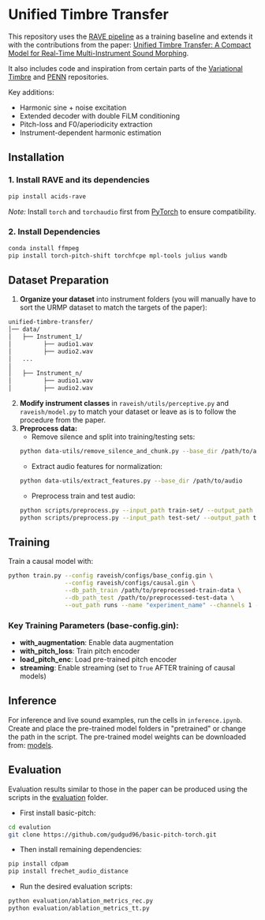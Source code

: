 # Unified Timbre Transfer

This repository uses the [RAVE pipeline](https://github.com/acids-ircam/RAVE) as a training baseline and extends it with the contributions from the paper: [Unified Timbre Transfer: A Compact Model for Real-Time Multi-Instrument Sound Morphing]().

It also includes code and inspiration from certain parts of the [Variational Timbre](https://github.com/acids-ircam/variational-timbre) and [PENN](https://github.com/interactiveaudiolab/penn/tree/master) repositories.

Key additions:

- Harmonic sine + noise excitation
- Extended decoder with double FiLM conditioning
- Pitch-loss and F0/aperiodicity extraction
- Instrument-dependent harmonic estimation

## Installation

### 1. Install RAVE and its dependencies

```bash
pip install acids-rave
```

*Note:* Install `torch` and `torchaudio` first from [PyTorch](http://www.pytorch.org) to ensure compatibility.

### 2. Install Dependencies

```bash
conda install ffmpeg
pip install torch-pitch-shift torchfcpe mpl-tools julius wandb
```

## Dataset Preparation

1. **Organize your dataset** into instrument folders (you will manually have to sort the URMP dataset to match the targets of the paper):

```bash
unified-timbre-transfer/
│── data/
│   ├── Instrument_1/
│         ├── audio1.wav
│         ├── audio2.wav
│   ...
│
│   ├── Instrument_n/
│         ├── audio1.wav
│         ├── audio2.wav
```

2. **Modify instrument classes** in `raveish/utils/perceptive.py` and `raveish/model.py` to match your dataset or leave as is to follow the procedure from the paper.
3. **Preprocess data:**
   - Remove silence and split into training/testing sets:
   ```bash
   python data-utils/remove_silence_and_chunk.py --base_dir /path/to/audio --num_samples X
   ```
   - Extract audio features for normalization:
   ```bash
   python data-utils/extract_features.py --base_dir /path/to/audio
   ```
   - Preprocess train and test audio:
   ```bash
   python scripts/preprocess.py --input_path train-set/ --output_path train-data/ --channels 1 --lazy
   python scripts/preprocess.py --input_path test-set/ --output_path test-data/ --channels 1 --lazy
   ```

## Training

Train a causal model with:

```bash
python train.py --config raveish/configs/base_config.gin \
                --config raveish/configs/causal.gin \
                --db_path_train /path/to/preprocessed-train-data \
                --db_path_test /path/to/preprocessed-test-data \
                --out_path runs --name "experiment_name" --channels 1 --gpu 0
```

### Key Training Parameters (base-config.gin):

- **with_augmentation**: Enable data augmentation
- **with_pitch_loss**: Train pitch encoder
- **load_pitch_enc**: Load pre-trained pitch encoder
- **streaming**: Enable streaming (set to `True` AFTER training of causal models)

## Inference

For inference and live sound examples, run the cells in `inference.ipynb`. Create and place the pre-trained model folders in "pretrained" or change the path in the script. The pre-trained model weights can be downloaded from: [models](https://drive.google.com/drive/folders/1-JXWJCOnS6bK5ZgBjA6LIErZ8tqMwYjo?usp=drive_link).

## Evaluation

Evaluation results similar to those in the paper can be produced using the scripts in the [evaluation](evaluation/) folder.

- First install basic-pitch:
```bash
cd evalution 
git clone https://github.com/gudgud96/basic-pitch-torch.git
```

- Then install remaining dependencies:
```bash
pip install cdpam
pip install frechet_audio_distance
```

- Run the desired evaluation scripts:
```bash
python evaluation/ablation_metrics_rec.py
python evaluation/ablation_metrics_tt.py
```
